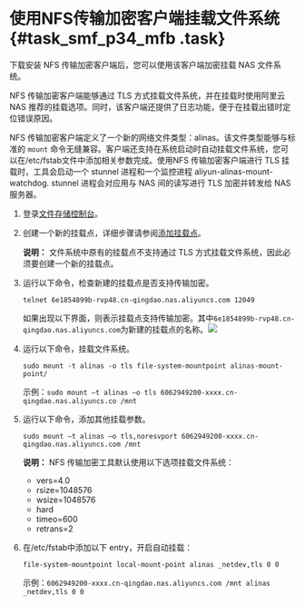 # 使用NFS传输加密客户端挂载文件系统 {#task_smf_p34_mfb .task}

下载安装 NFS 传输加密客户端后，您可以使用该客户端加密挂载 NAS 文件系统。

NFS 传输加密客户端能够通过 TLS 方式挂载文件系统，并在挂载时使用阿里云 NAS 推荐的挂载选项。同时，该客户端还提供了日志功能，便于在挂载出错时定位错误原因。

NFS 传输加密客户端定义了一个新的网络文件类型：alinas。该文件类型能够与标准的 `mount` 命令无缝兼容。客户端还支持在系统启动时自动挂载文件系统，您可以在/etc/fstab文件中添加相关参数完成。使用NFS 传输加密客户端进行 TLS 挂载时，工具会启动一个 stunnel 进程和一个监控进程 aliyun-alinas-mount-watchdog. stunnel 进程会对应用与 NAS 间的读写进行 TLS 加密并转发给 NAS 服务器。

1.  登录[文件存储控制台](https://nas.console.aliyun.com/)。 
2.  创建一个新的挂载点，详细步骤请参阅[添加挂载点](../../../../cn.zh-CN/快速配置指南/添加挂载点.md#)。 

    **说明：** 文件系统中原有的挂载点不支持通过 TLS 方式挂载文件系统，因此必须要创建一个新的挂载点。

3.  运行以下命令，检查新建的挂载点是否支持传输加密。 

    ```
    telnet 6e1854899b-rvp48.cn-qingdao.nas.aliyuncs.com 12049
    ```

    如果出现以下界面，则表示挂载点支持传输加密。其中`6e1854899b-rvp48.cn-qingdao.nas.aliyuncs.com`为新建的挂载点的名称。![](http://static-aliyun-doc.oss-cn-hangzhou.aliyuncs.com/assets/img/23840/153976410013835_zh-CN.png)

4.  运行以下命令，挂载文件系统。 

    ```
    sudo mount -t alinas -o tls file-system-mountpoint alinas-mount-point/
    ```

    示例：`sudo mount –t alinas –o tls 6062949200-xxxx.cn-qingdao.nas.aliyuncs.co /mnt`

5.  运行以下命令，添加其他挂载参数。 

    ```
    sudo mount –t alinas –o tls,noresvport 6062949200-xxxx.cn-qingdao.nas.aliyuncs.com /mnt
    ```

    **说明：** NFS 传输加密工具默认使用以下选项挂载文件系统：

    -   vers=4.0
    -   rsize=1048576
    -   wsize=1048576
    -   hard
    -   timeo=600
    -   retrans=2
6.  在/etc/fstab中添加以下 entry，开启自动挂载： 

    ```
    file-system-mountpoint local-mount-point alinas _netdev,tls 0 0
    ```

    示例：`6062949200-xxxx.cn-qingdao.nas.aliyuncs.com /mnt alinas _netdev,tls 0 0`


